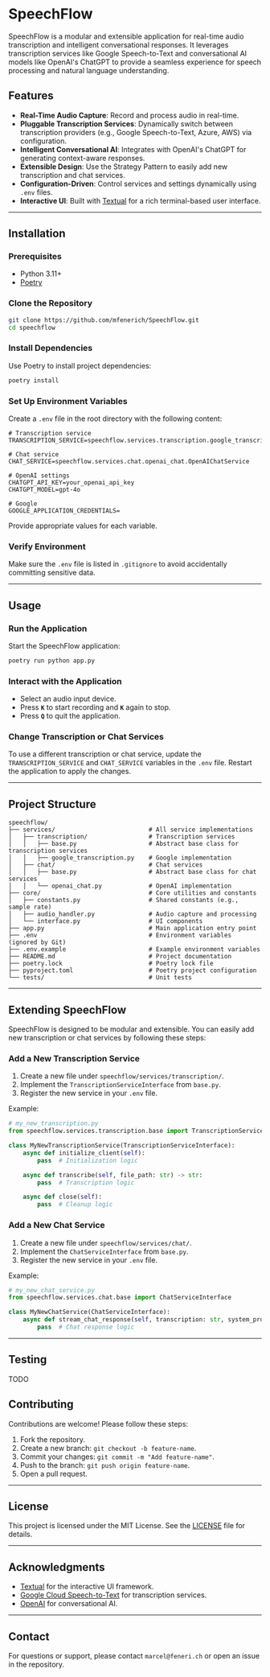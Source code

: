 # SpeechFlow

SpeechFlow is a modular and extensible application for real-time audio transcription and intelligent conversational responses. It leverages transcription services like Google Speech-to-Text and conversational AI models like OpenAI's ChatGPT to provide a seamless experience for speech processing and natural language understanding.

## Features

- **Real-Time Audio Capture**: Record and process audio in real-time.
- **Pluggable Transcription Services**: Dynamically switch between transcription providers (e.g., Google Speech-to-Text, Azure, AWS) via configuration.
- **Intelligent Conversational AI**: Integrates with OpenAI's ChatGPT for generating context-aware responses.
- **Extensible Design**: Use the Strategy Pattern to easily add new transcription and chat services.
- **Configuration-Driven**: Control services and settings dynamically using `.env` files.
- **Interactive UI**: Built with [Textual](https://textual.textualize.io/) for a rich terminal-based user interface.

---

## Installation

### Prerequisites
- Python 3.11+
- [Poetry](https://python-poetry.org/)

### Clone the Repository
```bash
git clone https://github.com/mfenerich/SpeechFlow.git
cd speechflow
```

### Install Dependencies
Use Poetry to install project dependencies:
```bash
poetry install
```

### Set Up Environment Variables
Create a `.env` file in the root directory with the following content:

```env
# Transcription service
TRANSCRIPTION_SERVICE=speechflow.services.transcription.google_transcription.GoogleTranscriptionService

# Chat service
CHAT_SERVICE=speechflow.services.chat.openai_chat.OpenAIChatService

# OpenAI settings
CHATGPT_API_KEY=your_openai_api_key
CHATGPT_MODEL=gpt-4o

# Google
GOOGLE_APPLICATION_CREDENTIALS=
```

Provide appropriate values for each variable.

### Verify Environment
Make sure the `.env` file is listed in `.gitignore` to avoid accidentally committing sensitive data.

---

## Usage

### Run the Application
Start the SpeechFlow application:
```bash
poetry run python app.py
```

### Interact with the Application
- Select an audio input device.
- Press **`K`** to start recording and **`K`** again to stop.
- Press **`Q`** to quit the application.

### Change Transcription or Chat Services
To use a different transcription or chat service, update the `TRANSCRIPTION_SERVICE` and `CHAT_SERVICE` variables in the `.env` file. Restart the application to apply the changes.

---

## Project Structure

```plaintext
speechflow/
├── services/                          # All service implementations
│   ├── transcription/                 # Transcription services
│   │   ├── base.py                    # Abstract base class for transcription services
│   │   ├── google_transcription.py    # Google implementation
│   ├── chat/                          # Chat services
│   │   ├── base.py                    # Abstract base class for chat services
│   │   └── openai_chat.py             # OpenAI implementation
├── core/                              # Core utilities and constants
│   ├── constants.py                   # Shared constants (e.g., sample rate)
│   ├── audio_handler.py               # Audio capture and processing
│   └── interface.py                   # UI components
├── app.py                             # Main application entry point
├── .env                               # Environment variables (ignored by Git)
├── .env.example                       # Example environment variables
├── README.md                          # Project documentation
├── poetry.lock                        # Poetry lock file
├── pyproject.toml                     # Poetry project configuration
└── tests/                             # Unit tests
```

---

## Extending SpeechFlow

SpeechFlow is designed to be modular and extensible. You can easily add new transcription or chat services by following these steps:

### Add a New Transcription Service
1. Create a new file under `speechflow/services/transcription/`.
2. Implement the `TranscriptionServiceInterface` from `base.py`.
3. Register the new service in your `.env` file.

Example:
```python
# my_new_transcription.py
from speechflow.services.transcription.base import TranscriptionServiceInterface

class MyNewTranscriptionService(TranscriptionServiceInterface):
    async def initialize_client(self):
        pass  # Initialization logic

    async def transcribe(self, file_path: str) -> str:
        pass  # Transcription logic

    async def close(self):
        pass  # Cleanup logic
```

### Add a New Chat Service
1. Create a new file under `speechflow/services/chat/`.
2. Implement the `ChatServiceInterface` from `base.py`.
3. Register the new service in your `.env` file.

Example:
```python
# my_new_chat_service.py
from speechflow.services.chat.base import ChatServiceInterface

class MyNewChatService(ChatServiceInterface):
    async def stream_chat_response(self, transcription: str, system_prompt: str):
        pass  # Chat response logic
```

---

## Testing

TODO

## Contributing

Contributions are welcome! Please follow these steps:
1. Fork the repository.
2. Create a new branch: `git checkout -b feature-name`.
3. Commit your changes: `git commit -m "Add feature-name"`.
4. Push to the branch: `git push origin feature-name`.
5. Open a pull request.

---

## License

This project is licensed under the MIT License. See the [LICENSE](LICENSE) file for details.

---

## Acknowledgments
- [Textual](https://textual.textualize.io/) for the interactive UI framework.
- [Google Cloud Speech-to-Text](https://cloud.google.com/speech-to-text) for transcription services.
- [OpenAI](https://openai.com/) for conversational AI.

---

## Contact
For questions or support, please contact `marcel@feneri.ch` or open an issue in the repository.

